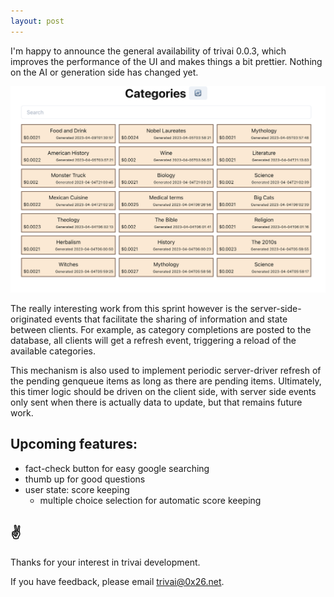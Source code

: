 ```yaml
---
layout: post
---
```


I'm happy to announce the general availability of trivai 0.0.3, which improves
the performance of the UI and makes things a bit prettier. Nothing on the AI
or generation side has changed yet.

<img src="/images/trivai-003.png">

The really interesting work from this sprint however is the server-side-originated
events that facilitate the sharing of information and state between clients. For
example, as category completions are posted to the database, all clients will get
a refresh event, triggering a reload of the available categories.

This mechanism is also used to implement periodic server-driver refresh of the
pending genqueue items as long as there are pending items. Ultimately, this timer
logic should be driven on the client side, with server side events only sent when
there is actually data to update, but that remains future work.

## Upcoming features:
  * fact-check button for easy google searching
  * thumb up for good questions
  * user state: score keeping
    * multiple choice selection for automatic score keeping

## ✌️

Thanks for your interest in trivai development.

If you have feedback, please email trivai@0x26.net.
